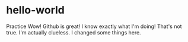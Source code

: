 # hello-world
Practice
Wow! Github is great! I know exactly what I'm doing!
That's not true. I'm actually clueless.
I changed some things here.
